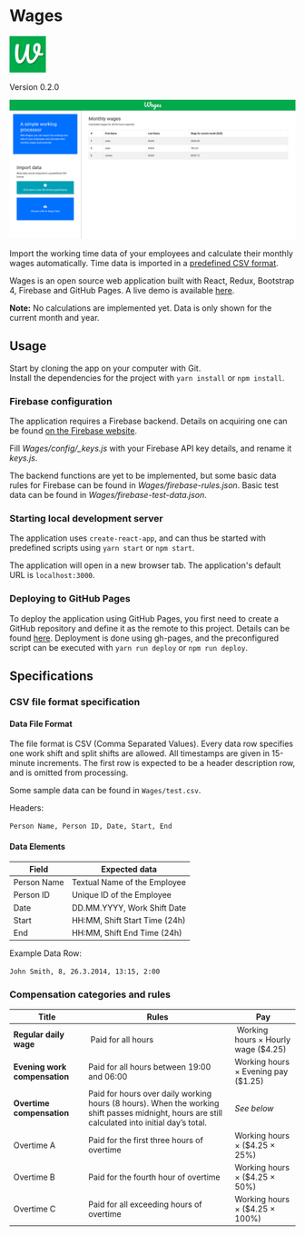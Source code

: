 # Wages

![Wages icon](./logo-64.png?raw=true "Wages")

Version 0.2.0

![Wages screenshot](./Wages.png?raw=true "Wages screenshot")

Import the working time data of your employees and calculate their monthly wages automatically. Time data is imported in a [predefined CSV format](#csv-file-format-specification).

Wages is an open source web application built with React, Redux, Bootstrap 4, Firebase and GitHub Pages. A live demo is available [here](https://tatuarvela.github.io/Wages/).

**Note:** No calculations are implemented yet. Data is only shown for the current month and year.

## Usage

Start by cloning the app on your computer with Git.  
Install the dependencies for the project with `yarn install` or `npm install`.

### Firebase configuration

The application requires a Firebase backend. Details on acquiring one can be found [on the Firebase website](https://firebase.google.com/).

Fill *Wages/config/_keys.js* with your Firebase API key details, and rename it *keys.js*.

The backend functions are yet to be implemented, but some basic data rules for Firebase can be found in *Wages/firebase-rules.json*. Basic test data can be found in *Wages/firebase-test-data.json*.

### Starting local development server

The application uses `create-react-app`, and can thus be started with predefined scripts using `yarn start` or `npm start`.

The application will open in a new browser tab. The application's default URL is `localhost:3000`.

### Deploying to GitHub Pages

To deploy the application using GitHub Pages, you first need to create a GitHub repository and define it as the remote to this project. Details can be found [here](https://help.github.com/articles/adding-an-existing-project-to-github-using-the-command-line/). Deployment is done using gh-pages, and the preconfigured script can be executed with `yarn run deploy` or `npm run deploy`.

## Specifications

### CSV file format specification

#### Data File Format

The file format is CSV (Comma Separated Values). Every data row specifies one work shift and split shifts are allowed. All timestamps are given in 15-minute increments. The first row is expected to be a header description row, and is omitted from processing.

Some sample data can be found in `Wages/test.csv`.

Headers:

`Person Name, Person ID, Date, Start, End`

#### Data Elements

| Field | Expected data |
| --- | --- |
| Person Name | Textual Name of the Employee
| Person ID | Unique ID of the Employee
| Date | DD.MM.YYYY, Work Shift Date
| Start | HH:MM, Shift Start Time (24h)
| End | HH:MM, Shift End Time (24h)

Example Data Row:

`John Smith, 8, 26.3.2014, 13:15, 2:00`

### Compensation categories and rules

| Title | Rules | Pay |
| --- | --- | --- |
| **Regular daily wage** | Paid for all hours | Working hours &times; Hourly wage ($4.25) |
| **Evening work compensation** | Paid for all hours between 19:00 and 06:00 | Working hours &times; Evening pay ($1.25) |
| **Overtime compensation** | Paid for hours over daily working hours (8 hours). When the working shift passes midnight, hours are still calculated into initial day’s total. | *See below*|
| Overtime A | Paid for the first three hours of overtime | Working hours &times; ($4.25 &times; 25%) |
| Overtime B | Paid for the fourth hour of overtime | Working hours &times; ($4.25 &times; 50%) |
| Overtime C | Paid for all exceeding hours of overtime | Working hours &times; ($4.25 &times; 100%) |
